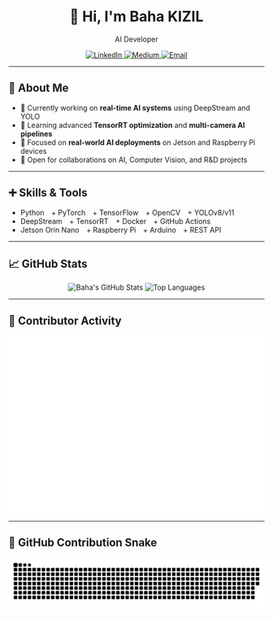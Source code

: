 <!-- Baha Kızıl's GitHub Profile README -->

<div align="center">
  <h1>👋 Hi, I'm Baha KIZIL</h1>
  <p>AI Developer</p>

  <a href="https://www.linkedin.com/in/bahakizil/">
    <img src="https://img.shields.io/badge/LinkedIn-Connect-blue?style=flat-square&logo=linkedin" alt="LinkedIn" />
  </a>
  <a href="https://medium.com/@bahakizil">
    <img src="https://img.shields.io/badge/Medium-Read-000000?style=flat-square&logo=medium" alt="Medium" />
  </a>
  <a href="mailto:kizilbaha26@gmail.com">
    <img src="https://img.shields.io/badge/Email-Contact-red?style=flat-square&logo=gmail" alt="Email" />
  </a>
</div>

---

## 🚀 About Me
- 🔭 Currently working on **real-time AI systems** using DeepStream and YOLO
- 🌱 Learning advanced **TensorRT optimization** and **multi-camera AI pipelines**
- 🎯 Focused on **real-world AI deployments** on Jetson and Raspberry Pi devices
- 🤝 Open for collaborations on AI, Computer Vision, and R&D projects

---

## ➕ Skills & Tools
+ Python + PyTorch + TensorFlow + OpenCV + YOLOv8/v11  
+ DeepStream + TensorRT + Docker + GitHub Actions  
+ Jetson Orin Nano + Raspberry Pi + Arduino + REST API

---

## 📈 GitHub Stats
<p align="center">
  <img src="https://github-readme-stats.vercel.app/api?username=bahakizil&show_icons=true&theme=radical" alt="Baha's GitHub Stats" />
  <img src="https://github-readme-stats.vercel.app/api/top-langs/?username=bahakizil&layout=compact&theme=radical" alt="Top Languages" />
</p>

---

## 🧭 Contributor Activity

<p align="center">
  <img src="github-metrics.svg" alt="Metrics" />
</p>


---

## 🐍 GitHub Contribution Snake
<p align="center">
  <picture>
    <source media="(prefers-color-scheme: dark)" srcset="dist/github-snake-dark.svg" />
    <source media="(prefers-color-scheme: light)" srcset="dist/github-snake.svg" />
    <img alt="github-snake" src="dist/github-snake.svg" />
  </picture>
</p>
